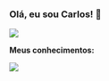 ### Olá, eu sou Carlos! 👋

<!--
**C4rlosed/C4rlosed** is a ✨ _special_ ✨ repository because its `README.md` (this file) appears on your GitHub profile.

Here are some ideas to get you started:

- 🔭 I’m currently working on ...
- 🌱 I’m currently learning ...
- 👯 I’m looking to collaborate on ...
- 🤔 I’m looking for help with ...
- 💬 Ask me about ...
- 📫 How to reach me: ...
- 😄 Pronouns: ...
- ⚡ Fun fact: ...
-->
<div>
  <img src="https://github-readme-stats.vercel.app/api/top-langs/?username=c4rlosed&layout=compact&theme=dark"/>
</div>

**Meus conhecimentos:**
<p align="left">
  <a href="https://skillicons.dev">
    <img src="https://skillicons.dev/icons?i=js,html,css,cs,figma,godot,mysql,php,react,wordpress" />
  </a>
</p>
